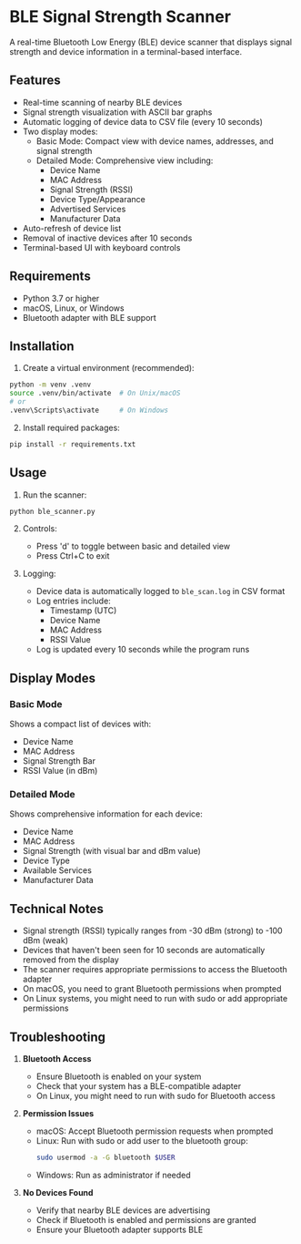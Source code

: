 # BLE Signal Strength Scanner

A real-time Bluetooth Low Energy (BLE) device scanner that displays signal strength and device information in a terminal-based interface.

## Features

- Real-time scanning of nearby BLE devices
- Signal strength visualization with ASCII bar graphs
- Automatic logging of device data to CSV file (every 10 seconds)
- Two display modes:
  - Basic Mode: Compact view with device names, addresses, and signal strength
  - Detailed Mode: Comprehensive view including:
    - Device Name
    - MAC Address
    - Signal Strength (RSSI)
    - Device Type/Appearance
    - Advertised Services
    - Manufacturer Data
- Auto-refresh of device list
- Removal of inactive devices after 10 seconds
- Terminal-based UI with keyboard controls

## Requirements

- Python 3.7 or higher
- macOS, Linux, or Windows
- Bluetooth adapter with BLE support

## Installation

1. Create a virtual environment (recommended):
```bash
python -m venv .venv
source .venv/bin/activate  # On Unix/macOS
# or
.venv\Scripts\activate     # On Windows
```

2. Install required packages:
```bash
pip install -r requirements.txt
```

## Usage

1. Run the scanner:
```bash
python ble_scanner.py
```

2. Controls:
   - Press 'd' to toggle between basic and detailed view
   - Press Ctrl+C to exit

3. Logging:
   - Device data is automatically logged to `ble_scan.log` in CSV format
   - Log entries include:
     - Timestamp (UTC)
     - Device Name
     - MAC Address
     - RSSI Value
   - Log is updated every 10 seconds while the program runs

## Display Modes

### Basic Mode
Shows a compact list of devices with:
- Device Name
- MAC Address
- Signal Strength Bar
- RSSI Value (in dBm)

### Detailed Mode
Shows comprehensive information for each device:
- Device Name
- MAC Address
- Signal Strength (with visual bar and dBm value)
- Device Type
- Available Services
- Manufacturer Data

## Technical Notes

- Signal strength (RSSI) typically ranges from -30 dBm (strong) to -100 dBm (weak)
- Devices that haven't been seen for 10 seconds are automatically removed from the display
- The scanner requires appropriate permissions to access the Bluetooth adapter
- On macOS, you need to grant Bluetooth permissions when prompted
- On Linux systems, you might need to run with sudo or add appropriate permissions

## Troubleshooting

1. **Bluetooth Access**
   - Ensure Bluetooth is enabled on your system
   - Check that your system has a BLE-compatible adapter
   - On Linux, you might need to run with sudo for Bluetooth access

2. **Permission Issues**
   - macOS: Accept Bluetooth permission requests when prompted
   - Linux: Run with sudo or add user to the bluetooth group:
     ```bash
     sudo usermod -a -G bluetooth $USER
     ```
   - Windows: Run as administrator if needed

3. **No Devices Found**
   - Verify that nearby BLE devices are advertising
   - Check if Bluetooth is enabled and permissions are granted
   - Ensure your Bluetooth adapter supports BLE